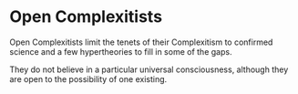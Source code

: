 # Open Complexitists

Open Complexitists limit the tenets of their Complexitism to confirmed science and a few hypertheories to fill in some of the gaps.

They do not believe in a particular universal consciousness, although they are open to the possibility of one existing.
